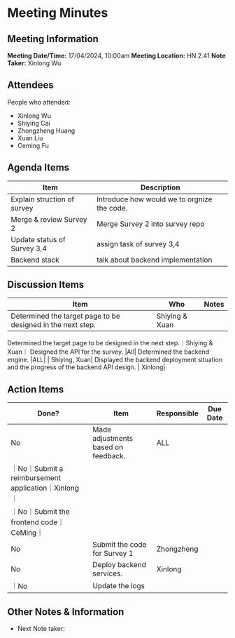 # Meeting Minutes
## Meeting Information
**Meeting Date/Time:** 17/04/2024, 10:00am
**Meeting Location:** HN 2.41
**Note Taker:**  Xinlong Wu

## Attendees
People who attended:
- Xinlong Wu
- Shiying Cai
- Zhongzheng Huang
- Xuan Liu
- Ceming Fu


## Agenda Items

Item | Description
---- | ----
Explain struction of survey | Introduce how would we to orgnize the code.
Merge & review Survey 2     | Merge Survey 2 into survey repo
Update status of Survey 3,4 | assign task of survey 3,4
Backend stack | talk about backend implementation

## Discussion Items
Item | Who | Notes 
---- | ---- | ---- 
Determined the target page to be designed in the next step. | Shiying & Xuan | 
Determined the target page to be designed in the next step.｜Shiying & Xuan｜
Designed the API for the survey. |All|
Determined the backend engine. |ALL|
 | Shiying, Xuan|
Displayed the backend deployment situation and the progress of the backend API design. | Xinlong|

## Action Items

| Done? | Item                                                  | Responsible                 | Due Date   |
| ----- | ----------------------------------------------------- | --------------------------- | ---------- |
| No | Made adjustments based on feedback. | ALL | |
｜No｜Submit a reimbursement application｜Xinlong｜|
｜No｜Submit the frontend code｜CeMing｜|
|No|Submit the code for Survey 1 |Zhongzheng||
|No|Deploy backend services. |Xinlong||
｜No| Update the logs||


## Other Notes & Information
- Next Note taker: 
